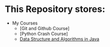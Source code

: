# This Repository stores:
- My Courses
    - [Git and Github Course]
    - [Python Crash Course]
    - [Data Structure and Algorithms in Java](./dsa_java/README.md)
